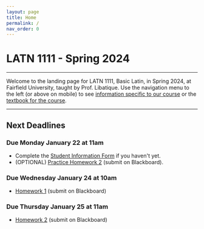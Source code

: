 ```yaml
---
layout: page
title: Home
permalink: /
nav_order: 0
---
```


# LATN 1111 - Spring 2024

***

Welcome to the landing page for LATN 1111, Basic Latin, in Spring 2024, at Fairfield University, taught by Prof. Libatique. Use the navigation menu to the left (or above on mobile) to see [information specific to our course](/course_info) or the [textbook for the course](/textbook).

***

## Next Deadlines

### Due Monday January 22 at 11am

* Complete the [Student Information Form](https://docs.google.com/forms/d/e/1FAIpQLScS_NGwi-DSztwdaX2DibsjIvRyBvVUsZhxPXADGBsutT4HVg/viewform?usp=sf_link) if you haven't yet.
* (OPTIONAL) [Practice Homework 2](/homework/homework#practice-homework-2-due-m-122) (submit on Blackboard).

### Due Wednesday January 24 at 10am

* [Homework 1](/homework/homework#homework-1-due-w-124) (submit on Blackboard)

### Due Thursday January 25 at 11am

* [Homework 2](/homework/homework#homework-2-due-r-125) (submit on Blackboard)